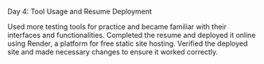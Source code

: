 Day 4: Tool Usage and Resume Deployment

Used more testing tools for practice and became familiar with their interfaces and functionalities. Completed the resume and deployed it online using Render, a platform for free static site hosting. Verified the deployed site and made necessary changes to ensure it worked correctly.
